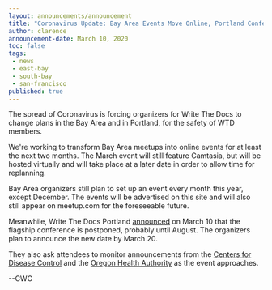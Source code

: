 ```yaml
---
layout: announcements/announcement
title: "Coronavirus Update: Bay Area Events Move Online, Portland Conference is Postponed"
author: clarence
announcement-date: March 10, 2020
toc: false
tags: 
 - news
 - east-bay
 - south-bay
 - san-francisco
published: true
---
```

The spread of Coronavirus is forcing organizers for Write The Docs to change plans in the Bay Area and in Portland, for the safety of WTD members.

We're working to transform Bay Area meetups into online events for at least the next two months. The March event will still feature Camtasia, but will be hosted virtually and will take place at a later date in order to allow time for replanning.

Bay Area organizers still plan to set up an event every month this year, except December. The events will be advertised on this site and will also still appear on meetup.com for the foreseeable future.

Meanwhile, Write The Docs Portland [announced](https://www.writethedocs.org/conf/portland/2020/news/covid-19-update-02/) on March 10 that the flagship conference is postponed, probably until August. The organizers plan to announce the new date by March 20.

They also ask attendees to monitor announcements from the [Centers for Disease Control](https://www.cdc.gov/coronavirus/2019-ncov/index.html) and the [Oregon Health Authority](https://www.oregon.gov/oha/PH/DISEASESCONDITIONS/DISEASESAZ/Pages/emerging-respiratory-infections.aspx) as the event approaches.

--CWC
